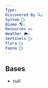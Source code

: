 ```yaml
---
Type: 
Discovered By 🔍: 
System 🔆: 
Biome 🌎: 
Resources ⚒️: 
Weather 🌦️: 
Sentinels 🚨: 
Flora 🌿: 
Fauna 🐾:
---
```

## Bases
- null